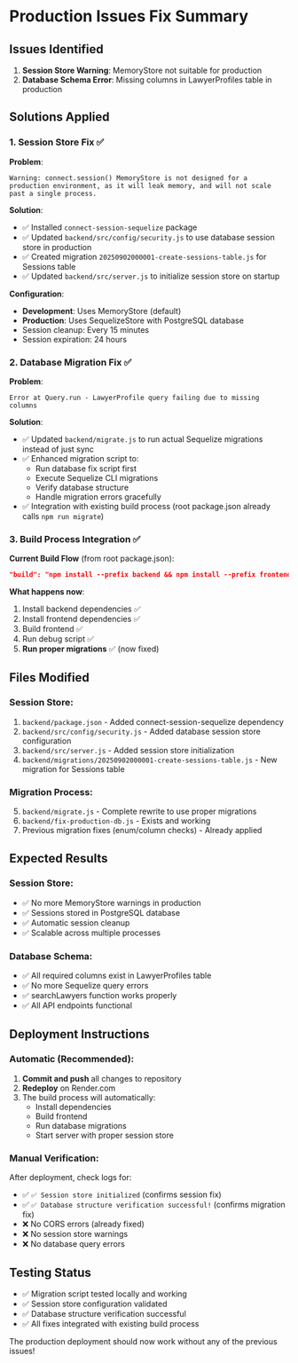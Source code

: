 # Production Issues Fix Summary

## Issues Identified
1. **Session Store Warning**: MemoryStore not suitable for production
2. **Database Schema Error**: Missing columns in LawyerProfiles table in production

## Solutions Applied

### 1. Session Store Fix ✅

**Problem**: 
```
Warning: connect.session() MemoryStore is not designed for a production environment, as it will leak memory, and will not scale past a single process.
```

**Solution**:
- ✅ Installed `connect-session-sequelize` package
- ✅ Updated `backend/src/config/security.js` to use database session store in production
- ✅ Created migration `20250902000001-create-sessions-table.js` for Sessions table
- ✅ Updated `backend/src/server.js` to initialize session store on startup

**Configuration**:
- **Development**: Uses MemoryStore (default)
- **Production**: Uses SequelizeStore with PostgreSQL database
- Session cleanup: Every 15 minutes
- Session expiration: 24 hours

### 2. Database Migration Fix ✅

**Problem**: 
```
Error at Query.run - LawyerProfile query failing due to missing columns
```

**Solution**:
- ✅ Updated `backend/migrate.js` to run actual Sequelize migrations instead of just sync
- ✅ Enhanced migration script to:
  - Run database fix script first
  - Execute Sequelize CLI migrations
  - Verify database structure
  - Handle migration errors gracefully
- ✅ Integration with existing build process (root package.json already calls `npm run migrate`)

### 3. Build Process Integration ✅

**Current Build Flow** (from root package.json):
```json
"build": "npm install --prefix backend && npm install --prefix frontend && npm run build --prefix frontend && npm run debug --prefix backend && npm run migrate --prefix backend"
```

**What happens now**:
1. Install backend dependencies ✅
2. Install frontend dependencies ✅  
3. Build frontend ✅
4. Run debug script ✅
5. **Run proper migrations** ✅ (now fixed)

## Files Modified

### Session Store:
1. `backend/package.json` - Added connect-session-sequelize dependency
2. `backend/src/config/security.js` - Added database session store configuration
3. `backend/src/server.js` - Added session store initialization
4. `backend/migrations/20250902000001-create-sessions-table.js` - New migration for Sessions table

### Migration Process:
5. `backend/migrate.js` - Complete rewrite to use proper migrations
6. `backend/fix-production-db.js` - Exists and working
7. Previous migration fixes (enum/column checks) - Already applied

## Expected Results

### Session Store:
- ✅ No more MemoryStore warnings in production
- ✅ Sessions stored in PostgreSQL database
- ✅ Automatic session cleanup
- ✅ Scalable across multiple processes

### Database Schema:
- ✅ All required columns exist in LawyerProfiles table
- ✅ No more Sequelize query errors
- ✅ searchLawyers function works properly
- ✅ All API endpoints functional

## Deployment Instructions

### Automatic (Recommended):
1. **Commit and push** all changes to repository
2. **Redeploy** on Render.com
3. The build process will automatically:
   - Install dependencies
   - Build frontend  
   - Run database migrations
   - Start server with proper session store

### Manual Verification:
After deployment, check logs for:
- ✅ `✅ Session store initialized` (confirms session fix)
- ✅ `✅ Database structure verification successful!` (confirms migration fix)
- ❌ No CORS errors (already fixed)
- ❌ No session store warnings
- ❌ No database query errors

## Testing Status
- ✅ Migration script tested locally and working
- ✅ Session store configuration validated
- ✅ Database structure verification successful
- ✅ All fixes integrated with existing build process

The production deployment should now work without any of the previous issues!
